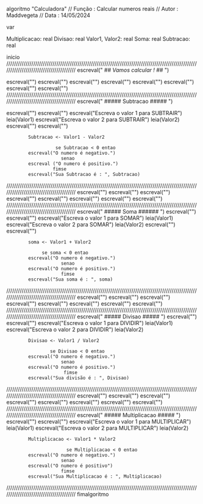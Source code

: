 algoritmo "Calculadora"
// Função : Calcular numeros reais
// Autor : Maddvegeta
// Data : 14/05/2024

var

Multiplicacao: real
Divisao: real
Valor1, Valor2: real
Soma: real
Subtracao: real


inicio
///////////////////////////////////////////////////////////////////////////////////////////////////////////////////////////////////////
escreval("                          #*# Vamos calcular ! #*#                               ")

escreval("")
escreval("")
escreval("")
escreval("")
escreval("")
escreval("")
escreval("")
escreval("")
///////////////////////////////////////////////////////////////////////////////////////////////////////////////////////////////////////
                                    escreval("         #####   Subtracao #####               ")

escreval("")
escreval("")
escreval("Escreva o valor 1 para SUBTRAIR")
leia(Valor1)
escreval("Escreva o valor 2 para SUBTRAIR")
leia(Valor2)
escreval("")
escreval("")

            Subtracao <- Valor1 - Valor2

                      se Subtracao < 0 entao
            escreval("O numero é negativo.")
                        senao
            escreval ("O numero é positivo.")
                     fimse
            escreval("Sua Subtracao é : ", Subtracao)
///////////////////////////////////////////////////////////////////////////////////////////////////////////////////////////////////////
escreval("")
escreval("")
escreval("")
escreval("")
escreval("")
escreval("")
escreval("")
escreval("")
///////////////////////////////////////////////////////////////////////////////////////////////////////////////////////////////////////
                                    escreval("           #####   Soma  ######                ")
escreval("")
escreval("")
escreval("Escreva o valor 1 para SOMAR")
leia(Valor1)
escreval("Escreva o valor 2 para SOMAR")
leia(Valor2)
escreval("")
escreval("")

            soma <- Valor1 + Valor2

                 se soma < 0 entao
            escreval("O numero é negativo.")
                        senao
            escreval("O numero é positivo.")
                        fimse
            escreval("Sua soma é : ", soma)
///////////////////////////////////////////////////////////////////////////////////////////////////////////////////////////////////////
escreval("")
escreval("")
escreval("")
escreval("")
escreval("")
escreval("")
escreval("")
escreval("")
///////////////////////////////////////////////////////////////////////////////////////////////////////////////////////////////////////
                                    escreval("                   #####   Divisao   #####       ")
escreval("")
escreval("")
escreval("Escreva o valor 1 para DIVIDIR")
leia(Valor1)
escreval("Escreva o valor 2 para DIVIDIR")
leia(Valor2)

            Divisao <- Valor1 / Valor2

                    se Divisao < 0 entao
            escreval("O numero é negativo.")
                        senao
            escreval("O numero é positivo.")
                         fimse
            escreval("Sua divisão é : ", Divisao)
///////////////////////////////////////////////////////////////////////////////////////////////////////////////////////////////////////
escreval("")
escreval("")
escreval("")
escreval("")
escreval("")
escreval("")
escreval("")
escreval("")
///////////////////////////////////////////////////////////////////////////////////////////////////////////////////////////////////////
                                      escreval("                         #####   Multiplicacao   #####      ")
escreval("")
escreval("")
escreval("Escreva o valor 1 para MULTIPLICAR")
leia(Valor1)
escreval("Escreva o valor 2 para MULTIPLICAR")
leia(Valor2)

            Multiplicacao <- Valor1 * Valor2

                          se Multiplicacao < 0 entao
            escreval("O numero é negativo.")
                        senao
            escreval("O numero é positivo")
                        fimse
            escreval("Sua Multiplicacao é : ", Multiplicacao)
///////////////////////////////////////////////////////////////////////////////////////////////////////////////////////////////////////
fimalgoritmo

